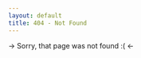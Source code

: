 ```yaml
---
layout: default
title: 404 - Not Found
---
```


-> Sorry, that page was not found :( <-

<div id="redirect" style="display:none;">
<p style="text-align:center;">The page may have moved - redirecting you to the cloest match!</p>
</div>

<script>
  var toRedirect = {};
  {% for post in site.posts %}
    toRedirect["{{ post.slug }}"] = "{{ site.url }}{{ post.url }}"
  {% endfor %}

  var url = document.location.href;
  for (var key in toRedirect) {
    if (url.indexOf(key) != -1) {
      document.getElementById("redirect").style.display = "block";
      setTimeout(function() {
        document.location.href = toRedirect[key];
      }, 2000);
      break;
    }
  }
</script>
